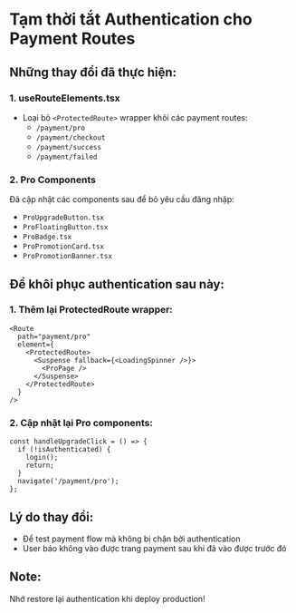 # Tạm thời tắt Authentication cho Payment Routes

## Những thay đổi đã thực hiện:

### 1. useRouteElements.tsx

- Loại bỏ `<ProtectedRoute>` wrapper khỏi các payment routes:
  - `/payment/pro`
  - `/payment/checkout`
  - `/payment/success`
  - `/payment/failed`

### 2. Pro Components

Đã cập nhật các components sau để bỏ yêu cầu đăng nhập:

- `ProUpgradeButton.tsx`
- `ProFloatingButton.tsx`
- `ProBadge.tsx`
- `ProPromotionCard.tsx`
- `ProPromotionBanner.tsx`

## Để khôi phục authentication sau này:

### 1. Thêm lại ProtectedRoute wrapper:

```tsx
<Route
  path="payment/pro"
  element={
    <ProtectedRoute>
      <Suspense fallback={<LoadingSpinner />}>
        <ProPage />
      </Suspense>
    </ProtectedRoute>
  }
/>
```

### 2. Cập nhật lại Pro components:

```tsx
const handleUpgradeClick = () => {
  if (!isAuthenticated) {
    login();
    return;
  }
  navigate('/payment/pro');
};
```

## Lý do thay đổi:

- Để test payment flow mà không bị chặn bởi authentication
- User báo không vào được trang payment sau khi đã vào được trước đó

## Note:

Nhớ restore lại authentication khi deploy production!
